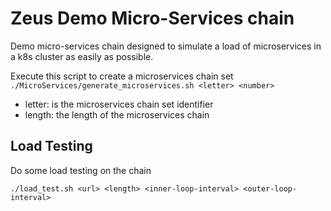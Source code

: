 # Zeus Demo Micro-Services chain

Demo micro-services chain designed to simulate a load of microservices in a k8s cluster as easily as possible.

Execute this script to create a microservices chain set
`./MicroServices/generate_microservices.sh <letter> <number>`

- letter: is the microservices chain set identifier
- length: the length of the microservices chain

## Load Testing

Do some load testing on the chain

`./load_test.sh <url> <length> <inner-loop-interval> <outer-loop-interval>`
